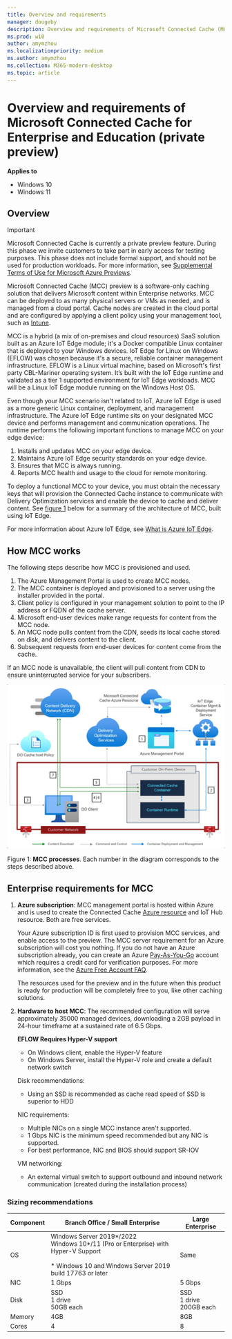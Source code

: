 ```yaml
---
title: Overview and requirements
manager: dougeby
description: Overview and requirements of Microsoft Connected Cache (MCC) for Enterprise and Education.
ms.prod: w10
author: amymzhou
ms.localizationpriority: medium
ms.author: amymzhou
ms.collection: M365-modern-desktop
ms.topic: article
---
```


# Overview and requirements of Microsoft Connected Cache for Enterprise and Education (private preview)

**Applies to**

- Windows 10
- Windows 11

## Overview

> [!IMPORTANT]
> Microsoft Connected Cache is currently a private preview feature. During this phase we invite customers to take part in early access for testing purposes. This phase does not include formal support, and should not be used for production workloads. For more information, see [Supplemental Terms of Use for Microsoft Azure Previews](https://azure.microsoft.com/support/legal/preview-supplemental-terms/).

Microsoft Connected Cache (MCC) preview is a software-only caching solution that delivers Microsoft content within Enterprise networks. MCC can be deployed to as many physical servers or VMs as needed, and is managed from a cloud portal. Cache nodes are created in the cloud portal and are configured by applying a client policy using your management tool, such as [Intune](/mem/intune/).

MCC is a hybrid (a mix of on-premises and cloud resources) SaaS solution built as an Azure IoT Edge module; it's a Docker compatible Linux container that is deployed to your Windows devices. IoT Edge for Linux on Windows (EFLOW) was chosen because it's a secure, reliable container management infrastructure. EFLOW is a Linux virtual machine, based on Microsoft's first party CBL-Mariner operating system. It’s built with the IoT Edge runtime and validated as a tier 1 supported environment for IoT Edge workloads. MCC will be a Linux IoT Edge module running on the Windows Host OS.

Even though your MCC scenario isn't related to IoT, Azure IoT Edge is used as a more generic Linux container, deployment, and management infrastructure. The Azure IoT Edge runtime sits on your designated MCC device and performs management and communication operations. The runtime performs the following important functions to manage MCC on your edge device: 

1. Installs and updates MCC on your edge device. 
2. Maintains Azure IoT Edge security standards on your edge device. 
3. Ensures that MCC is always running. 
4. Reports MCC health and usage to the cloud for remote monitoring.

To deploy a functional MCC to your device, you must obtain the necessary keys that will provision the Connected Cache instance to communicate with Delivery Optimization services and enable the device to cache and deliver content. See [figure 1](#fig1) below for a summary of the architecture of MCC, built using IoT Edge.

For more information about Azure IoT Edge, see [What is Azure IoT Edge](/azure/iot-edge/about-iot-edge).

## How MCC works

The following steps describe how MCC is provisioned and used.

1. The Azure Management Portal is used to create MCC nodes.
2. The MCC container is deployed and provisioned to a server using the installer provided in the portal.
3. Client policy is configured in your management solution to point to the IP address or FQDN of the cache server.
4. Microsoft end-user devices make range requests for content from the MCC node.
5. An MCC node pulls content from the CDN, seeds its local cache stored on disk, and delivers content to the client.
6. Subsequent requests from end-user devices for content come from the cache.

If an MCC node is unavailable, the client will pull content from CDN to ensure uninterrupted service for your subscribers.

<a id="fig1">

![eMCC img01](images/emcc01.png)

</a>Figure 1: **MCC processes**. Each number in the diagram corresponds to the steps described above.


## Enterprise requirements for MCC

1. **Azure subscription**: MCC management portal is hosted within Azure and is used to create the Connected Cache [Azure resource](/azure/cloud-adoption-framework/govern/resource-consistency/resource-access-management) and IoT Hub resource. Both are free services.

    Your Azure subscription ID is first used to provision MCC services, and enable access to the preview. The MCC server requirement for an Azure subscription will cost you nothing. If you do not have an Azure subscription already, you can create an Azure [Pay-As-You-Go](https://azure.microsoft.com/offers/ms-azr-0003p/) account which requires a credit card for verification purposes. For more information, see the [Azure Free Account FAQ](https://azure.microsoft.com/free/free-account-faq/).

    The resources used for the preview and in the future when this product is ready for production will be completely free to you, like other caching solutions.

2. **Hardware to host MCC**: The recommended configuration will serve approximately 35000 managed devices, downloading a 2GB payload in 24-hour timeframe at a sustained rate of 6.5 Gbps.

    **EFLOW Requires Hyper-V support**
    - On Windows client, enable the Hyper-V feature
    - On Windows Server, install the Hyper-V role and create a default network switch

    Disk recommendations:
    - Using an SSD is recommended as cache read speed of SSD is superior to HDD

    NIC requirements:
    - Multiple NICs on a single MCC instance aren't supported.
    - 1 Gbps NIC is the minimum speed recommended but any NIC is supported.
    - For best performance, NIC and BIOS should support SR-IOV

    VM networking:
    -  An external virtual switch to support outbound and inbound network communication (created during the installation process)

### Sizing recommendations

| Component  | Branch Office / Small Enterprise | Large Enterprise |
| -- | --- | --- |
| OS|  Windows Server 2019*/2022 <br> Windows 10*/11 (Pro or Enterprise) with Hyper-V Support <br><br>* Windows 10 and Windows Server 2019 build 17763 or later | Same |
|NIC | 1 Gbps | 5 Gbps |
|Disk | SSD <br>1 drive <br>50GB each  |SSD <br>1 drive <br>200GB each  |
|Memory | 4GB | 8GB |
|Cores | 4 | 8  |
